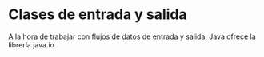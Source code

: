 # Clases de entrada y salida

<p>A la hora de trabajar con flujos de datos de entrada y salida, Java
ofrece la librería java.io</p>
